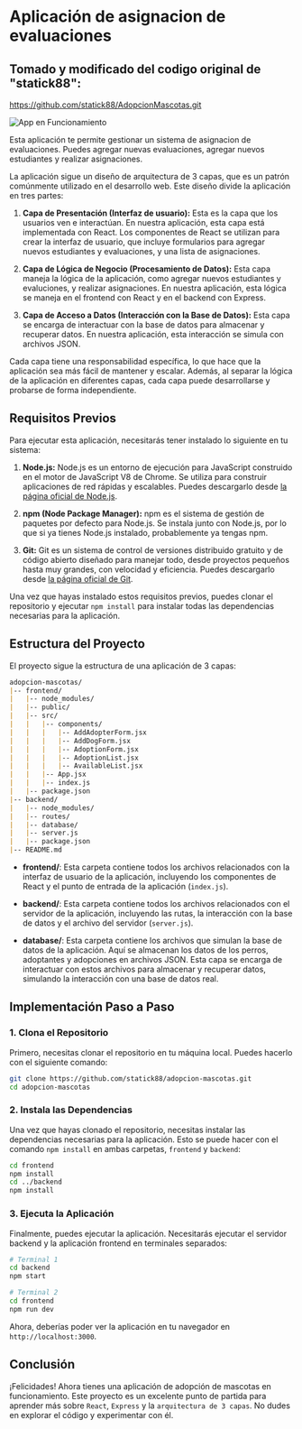 # Aplicación de asignacion de evaluaciones

## Tomado y modificado del codigo original de "statick88":
https://github.com/statick88/AdopcionMascotas.git

![App en Funcionamiento](https://github.com/statick88/AdopcionMascotas/blob/main/img/image.png)

Esta aplicación te permite gestionar un sistema de asignacion de evaluaciones. Puedes agregar nuevas evaluaciones, agregar nuevos estudiantes y realizar asignaciones. 

La aplicación sigue un diseño de arquitectura de 3 capas, que es un patrón comúnmente utilizado en el desarrollo web. Este diseño divide la aplicación en tres partes:

1. **Capa de Presentación (Interfaz de usuario):** Esta es la capa que los usuarios ven e interactúan. En nuestra aplicación, esta capa está implementada con React. Los componentes de React se utilizan para crear la interfaz de usuario, que incluye formularios para agregar nuevos estudiantes y evaluaciones, y una lista de asignaciones.

2. **Capa de Lógica de Negocio (Procesamiento de Datos):** Esta capa maneja la lógica de la aplicación, como agregar nuevos estudiantes y evaluciones, y realizar asignaciones. En nuestra aplicación, esta lógica se maneja en el frontend con React y en el backend con Express.

3. **Capa de Acceso a Datos (Interacción con la Base de Datos):** Esta capa se encarga de interactuar con la base de datos para almacenar y recuperar datos. En nuestra aplicación, esta interacción se simula con archivos JSON.

Cada capa tiene una responsabilidad específica, lo que hace que la aplicación sea más fácil de mantener y escalar. Además, al separar la lógica de la aplicación en diferentes capas, cada capa puede desarrollarse y probarse de forma independiente.

## Requisitos Previos

Para ejecutar esta aplicación, necesitarás tener instalado lo siguiente en tu sistema:

1. **Node.js:** Node.js es un entorno de ejecución para JavaScript construido en el motor de JavaScript V8 de Chrome. Se utiliza para construir aplicaciones de red rápidas y escalables. Puedes descargarlo desde [la página oficial de Node.js](https://nodejs.org/).

2. **npm (Node Package Manager):** npm es el sistema de gestión de paquetes por defecto para Node.js. Se instala junto con Node.js, por lo que si ya tienes Node.js instalado, probablemente ya tengas npm.

3. **Git:** Git es un sistema de control de versiones distribuido gratuito y de código abierto diseñado para manejar todo, desde proyectos pequeños hasta muy grandes, con velocidad y eficiencia. Puedes descargarlo desde [la página oficial de Git](https://git-scm.com/).

Una vez que hayas instalado estos requisitos previos, puedes clonar el repositorio y ejecutar `npm install` para instalar todas las dependencias necesarias para la aplicación.

## Estructura del Proyecto

El proyecto sigue la estructura de una aplicación de 3 capas:

``` markdown
adopcion-mascotas/
|-- frontend/
|   |-- node_modules/
|   |-- public/
|   |-- src/
|   |   |-- components/
|   |   |   |-- AddAdopterForm.jsx
|   |   |   |-- AddDogForm.jsx
|   |   |   |-- AdoptionForm.jsx
|   |   |   |-- AdoptionList.jsx
|   |   |   |-- AvailableList.jsx
|   |   |-- App.jsx
|   |   |-- index.js
|   |-- package.json
|-- backend/
|   |-- node_modules/
|   |-- routes/
|   |-- database/
|   |-- server.js
|   |-- package.json
|-- README.md
```

- **frontend/**: Esta carpeta contiene todos los archivos relacionados con la interfaz de usuario de la aplicación, incluyendo los componentes de React y el punto de entrada de la aplicación (`index.js`).

- **backend/**: Esta carpeta contiene todos los archivos relacionados con el servidor de la aplicación, incluyendo las rutas, la interacción con la base de datos y el archivo del servidor (`server.js`).

- **database/**: Esta carpeta contiene los archivos que simulan la base de datos de la aplicación. Aquí se almacenan los datos de los perros, adoptantes y adopciones en archivos JSON. Esta capa se encarga de interactuar con estos archivos para almacenar y recuperar datos, simulando la interacción con una base de datos real.

## Implementación Paso a Paso

### 1. Clona el Repositorio

Primero, necesitas clonar el repositorio en tu máquina local. Puedes hacerlo con el siguiente comando:

```bash
git clone https://github.com/statick88/adopcion-mascotas.git
cd adopcion-mascotas
```

### 2. Instala las Dependencias

Una vez que hayas clonado el repositorio, necesitas instalar las dependencias necesarias para la aplicación. Esto se puede hacer con el comando `npm install` en ambas carpetas, `frontend` y `backend`:

```bash
cd frontend
npm install
cd ../backend
npm install
```

### 3. Ejecuta la Aplicación

Finalmente, puedes ejecutar la aplicación. Necesitarás ejecutar el servidor backend y la aplicación frontend en terminales separados:

```bash
# Terminal 1
cd backend
npm start

# Terminal 2
cd frontend
npm run dev
```

Ahora, deberías poder ver la aplicación en tu navegador en `http://localhost:3000`.

## Conclusión

¡Felicidades! Ahora tienes una aplicación de adopción de mascotas en funcionamiento. Este proyecto es un excelente punto de partida para aprender más sobre `React`, `Express` y la `arquitectura de 3 capas`. No dudes en explorar el código y experimentar con él. 

